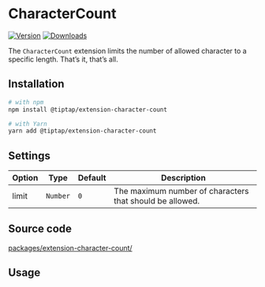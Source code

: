 # CharacterCount
[![Version](https://img.shields.io/npm/v/@tiptap/extension-character-count.svg?label=version)](https://www.npmjs.com/package/@tiptap/extension-character-count)
[![Downloads](https://img.shields.io/npm/dm/@tiptap/extension-character-count.svg)](https://npmcharts.com/compare/@tiptap/extension-character-count?minimal=true)

The `CharacterCount` extension limits the number of allowed character to a specific length. That’s it, that’s all.

## Installation
```bash
# with npm
npm install @tiptap/extension-character-count

# with Yarn
yarn add @tiptap/extension-character-count
```

## Settings
| Option | Type     | Default | Description                                              |
| ------ | -------- | ------- | -------------------------------------------------------- |
| limit  | `Number` | `0`     | The maximum number of characters that should be allowed. |

## Source code
[packages/extension-character-count/](https://github.com/ueberdosis/tiptap-next/blob/main/packages/extension-character-count/)

## Usage
<demo name="Extensions/CharacterCount" />
